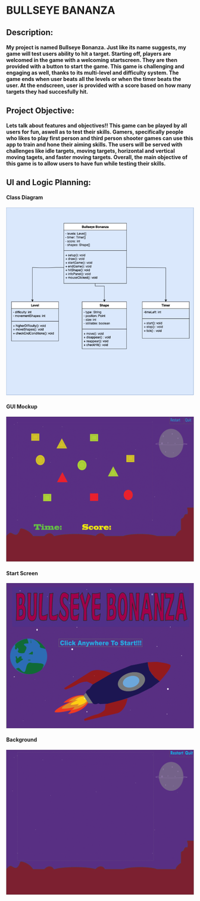 # BULLSEYE BANANZA

## Description: 
#### My project is named Bullseye Bonanza. Just like its name suggests, my game will test users ability to hit a target. Starting off, players are welcomed in the game with a welcoming startscreen. They are then provided with a button to start the game. This game is challenging and engaging as well, thanks to its multi-level and difficulty system. The game ends when user beats all the levels or when the timer beats the user. At the endscreen, user is provided with a score based on how many targets they had succesfully hit. 

## Project Objective:
#### Lets talk about features and objectives!! This game can be played by all users for fun, aswell as to test their skills. Gamers, specifically people who likes to play first person and third person shooter games can use this app to train and hone their aiming skills. The users will be served with challenges like idle targets, moving targets, horizontal and vertical moving tagets, and faster moving targets. Overall, the main objective of this game is to allow users to have fun while testing their skills.

## UI and Logic Planning: 
#### Class Diagram
![Class Diagram](https://github.com/CodingGithub1/IndividualProject/blob/main/images/BullseyeBonanza.drawio.png)
#### GUI Mockup
![GUI Mockups](https://github.com/CodingGithub1/IndividualProject/blob/main/images/GUIMOCKUP.png)
#### Start Screen
![Start Screen](https://github.com/CodingGithub1/IndividualProject/blob/main/images/StartScreen.png)
#### Background
![Background](https://github.com/CodingGithub1/IndividualProject/blob/main/images/Background.png)
